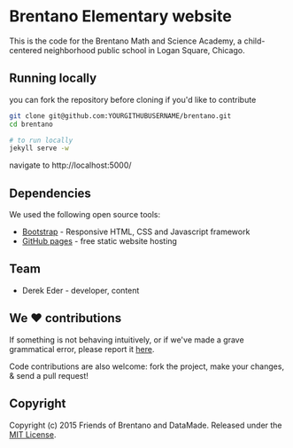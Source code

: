 # Brentano Elementary website

This is the code for the Brentano Math and Science Academy, a child-centered neighborhood public school in Logan Square, Chicago.

## Running locally
you can fork the repository before cloning if you'd like to contribute

``` bash
git clone git@github.com:YOURGITHUBUSERNAME/brentano.git
cd brentano

# to run locally
jekyll serve -w
```

navigate to http://localhost:5000/

## Dependencies
We used the following open source tools:

* [Bootstrap](http://getbootstrap.com/) - Responsive HTML, CSS and Javascript framework
* [GitHub pages](https://pages.github.com/) - free static website hosting

## Team

* Derek Eder - developer, content

## We :heart: contributions

If something is not behaving intuitively, or if we've made a grave grammatical error, please report it [here](https://github.com/brentano-elementary/brentano-website/issues).

Code contributions are also welcome: fork the project, make your changes, & send a pull request!

## Copyright

Copyright (c) 2015 Friends of Brentano and DataMade. Released under the [MIT License](https://github.com/brentano-elementary/brentano-website/blob/master/LICENSE).
